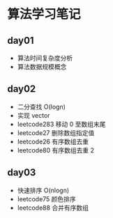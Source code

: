 # 算法学习笔记

## day01

- 算法时间复杂度分析
- 算法数据规模概念

## day02

- 二分查找 O(logn)
- 实现 vector
- leetcode283 移动 0 至数组末尾
- leetcode27 删除数组指定值
- leetcode26 有序数组去重
- leetcode80 有序数组去重 2

## day03

- 快速排序 O(nlogn)
- leetcode75 颜色排序
- leetcode88 合并有序数组
